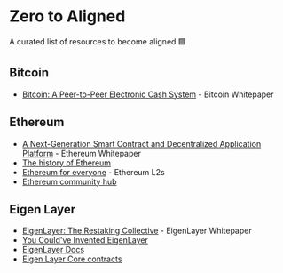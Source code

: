 # Zero to Aligned
A curated list of resources to become aligned 🟩

## Bitcoin

- [Bitcoin: A Peer-to-Peer Electronic Cash System](https://bitcoin.org/bitcoin.pdf) - Bitcoin Whitepaper

## Ethereum

- [A Next-Generation Smart Contract and Decentralized Application Platform](https://ethereum.org/en/whitepaper/) - Ethereum Whitepaper
- [The history of Ethereum](https://ethereum.org/en/history/)
- [Ethereum for everyone](https://ethereum.org/en/layer-2/) - Ethereum L2s
- [Ethereum community hub](https://ethereum.org/en/community/)

## Eigen Layer

- [EigenLayer: The Restaking Collective](https://docs.eigenlayer.xyz/assets/files/EigenLayer_WhitePaper-88c47923ca0319870c611decd6e562ad.pdf) - EigenLayer Whitepaper
- [You Could've Invented EigenLayer](https://www.blog.eigenlayer.xyz/ycie/)
- [EigenLayer Docs](https://docs.eigenlayer.xyz/eigenlayer/overview/)
- [Eigen Layer Core contracts](https://github.com/Layr-Labs/eigenlayer-contracts)
